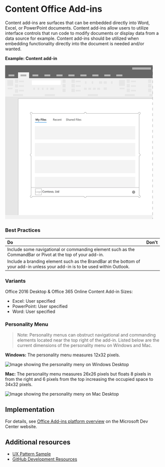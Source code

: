 # Content Office Add-ins
 
Content add-ins are surfaces that can be embedded directly into Word, Excel, or PowerPoint documents. Content add-ins allow users to utilize interface controls that run code to modify documents or display data from a data source for example. Content add-ins should be utilized when embedding functionality directly into the document is needed and/or wanted.  

**Example: Content add-in**

![An example image displaying a typical layout for content add-ins.](../images/overview_withApp_content.png)

### Best Practices

|**Do**|**Don't**|
|:-----|:--------|
|Include some navigational or commanding element such as the CommandBar or Pivot at the top of your add-in.| |
|Include a branding element such as the BrandBar at the bottom of your add-in unless your add-in is to be used within Outlook.| |

### Variants

Office 2016 Desktop & Office 365 Online Content Add-in Sizes:

- Excel: User specified
- PowerPoint: User specified
- Word: User specified

### Personality Menu

> Note: Personality menus can obstruct navigational and commanding elements located near the top right of the add-in. Listed below are the current dimensions of the personality menu on Windows and Mac.

**Windows:** The personality menu measures 12x32 pixels.

![Image showing the personality meny on Windows Desktop](../images/personalityMenu_Win.png)

**Mac:** The personality menu measures 26x26 pixels but floats 8 pixels in from the right and 6 pixels from the top increasing the occupied space to 34x32 pixels.

![Image showing the personality meny on Mac Desktop](../images/personalityMenu_Mac.png)

## Implementation

For details, see [Office Add-ins platform overview](https://dev.office.com/docs/add-ins/overview/office-add-ins) on the Microsoft Dev Center website.

## Additional resources

- [UX Pattern Sample](https://office.visualstudio.com/DefaultCollection/OC/_git/GettingStarted-FabricReact)
- [GitHub Development Resources](https://github.com/OfficeDev/Office-Add-in-UX-Design-Patterns-Code)

